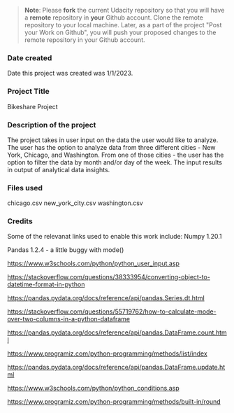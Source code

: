 >**Note**: Please **fork** the current Udacity repository so that you will have a **remote** repository in **your** Github account. Clone the remote repository to your local machine. Later, as a part of the project "Post your Work on Github", you will push your proposed changes to the remote repository in your Github account.

### Date created
Date this project was created was 1/1/2023.

### Project Title
Bikeshare Project

### Description of the project
The project takes in user input on the data the user would like to analyze. The user has the option to analyze data from three different cities - New York, Chicago, and Washington. From one of those cities - the user has the option to filter the data by month and/or day of the week.
The input results in output of analytical data insights.

### Files used
chicago.csv
new_york_city.csv
washington.csv

### Credits
Some of the relevanat links used to enable this work include: 
Numpy 1.20.1

Pandas 1.2.4 - a little buggy with mode()

https://www.w3schools.com/python/python_user_input.asp

https://stackoverflow.com/questions/38333954/converting-object-to-datetime-format-in-python

https://pandas.pydata.org/docs/reference/api/pandas.Series.dt.html

https://stackoverflow.com/questions/55719762/how-to-calculate-mode-over-two-columns-in-a-python-dataframe

https://pandas.pydata.org/docs/reference/api/pandas.DataFrame.count.html

https://www.programiz.com/python-programming/methods/list/index

https://pandas.pydata.org/docs/reference/api/pandas.DataFrame.update.html

https://www.w3schools.com/python/python_conditions.asp

https://www.programiz.com/python-programming/methods/built-in/round

